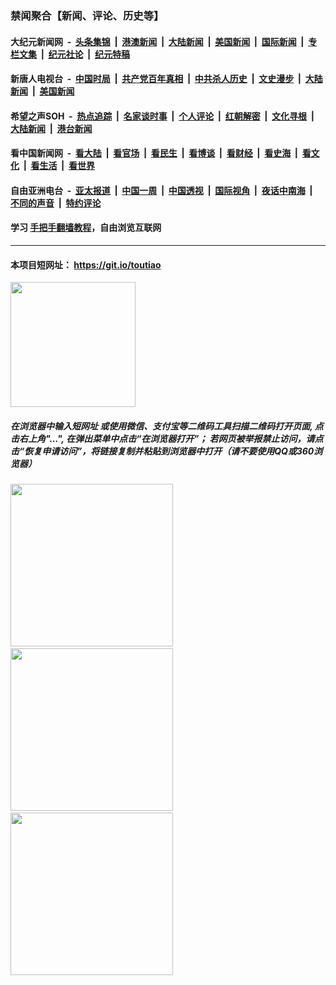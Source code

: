 ### 禁闻聚合【新闻、评论、历史等】

#### 大纪元新闻网 &nbsp;-&nbsp; [头条集锦](indexes/E头条集锦.md?t=02161722) &nbsp;|&nbsp; [港澳新闻](indexes/E港澳新闻.md?t=02161722)  &nbsp;|&nbsp; [大陆新闻](indexes/E大陆新闻.md?t=02161722) &nbsp;|&nbsp; [美国新闻](indexes/E美国新闻.md?t=02161722) &nbsp;|&nbsp; [国际新闻](indexes/E国际新闻.md?t=02161722) &nbsp;|&nbsp; [专栏文集](indexes/E专栏文集.md?t=02161722) &nbsp;|&nbsp; [纪元社论](indexes/E纪元社论.md?t=02161722) &nbsp;|&nbsp; [纪元特稿](indexes/E纪元特稿.md?t=02161722) 

#### 新唐人电视台 &nbsp;-&nbsp; [中国时局](indexes/N中国时局.md?t=02161722) &nbsp;|&nbsp; [共产党百年真相](indexes/N共产党百年真相.md?t=02161722) &nbsp;|&nbsp; [中共杀人历史](indexes/N中共杀人历史.md?t=02161722) &nbsp;|&nbsp; [文史漫步](indexes/N文史漫步.md?t=02161722) &nbsp;|&nbsp; [大陆新闻](indexes/N大陆新闻.md?t=02161722) &nbsp;|&nbsp; [美国新闻](indexes/N美国新闻.md?t=02161722)

#### 希望之声SOH &nbsp;-&nbsp; [热点追踪](indexes/H热点追踪.md?t=02161722) &nbsp;|&nbsp; [名家谈时事](indexes/H名家谈时事.md?t=02161722) &nbsp;|&nbsp; [个人评论](indexes/H个人评论.md?t=02161722)  &nbsp;|&nbsp; [红朝解密](indexes/H红朝解密.md?t=02161722) &nbsp;|&nbsp; [文化寻根](indexes/H文化寻根.md?t=02161722) &nbsp;|&nbsp; [大陆新闻](indexes/H大陆新闻.md?t=02161722) &nbsp;|&nbsp; [港台新闻](indexes/H港台新闻.md?t=02161722)

#### 看中国新闻网 &nbsp;-&nbsp; [看大陆](indexes/S看大陆.md?t=02161722) &nbsp;|&nbsp; [看官场](indexes/S看官场.md?t=02161722) &nbsp;|&nbsp; [看民生](indexes/S看民生.md?t=02161722)  &nbsp;|&nbsp; [看博谈](indexes/S看博谈.md?t=02161722) &nbsp;|&nbsp; [看财经](indexes/S看财经.md?t=02161722) &nbsp;|&nbsp; [看史海](indexes/S看史海.md?t=02161722) &nbsp;|&nbsp; [看文化](indexes/S看文化.md?t=02161722) &nbsp;|&nbsp; [看生活](indexes/S看生活.md?t=02161722) &nbsp;|&nbsp; [看世界](indexes/S看世界.md?t=02161722)

#### 自由亚洲电台 &nbsp;-&nbsp; [亚太报道](indexes/R亚太报道.md?t=02161722) &nbsp;|&nbsp; [中国一周](indexes/R中国一周.md?t=02161722) &nbsp;|&nbsp; [中国透视](indexes/R中国透视.md?t=02161722)  &nbsp;|&nbsp; [国际视角](indexes/R国际视角.md?t=02161722) &nbsp;|&nbsp; [夜话中南海](indexes/R夜话中南海.md?t=02161722) &nbsp;|&nbsp; [不同的声音](indexes/R不同的声音.md?t=02161722) &nbsp;|&nbsp; [特约评论](indexes/R特约评论.md?t=02161722)

#### 学习 [手把手翻墙教程](https://github.com/gfw-breaker/guides/wiki)，自由浏览互联网

----

#### 本项目短网址： https://git.io/toutiao
<img src="https://raw.githubusercontent.com/gfw-breaker/banned-news/master/scripts/img/qr.png" width="200px"/>  

##### 在浏览器中输入短网址 或使用微信、支付宝等二维码工具扫描二维码打开页面, 点击右上角"...", 在弹出菜单中点击“在浏览器打开”； 若网页被举报禁止访问，请点击“恢复申请访问”，将链接复制并粘贴到浏览器中打开（请不要使用QQ或360浏览器）

<img src="https://raw.githubusercontent.com/gfw-breaker/banned-news/master/scripts/img/1.png" width="260px"/> &nbsp; <img src="https://raw.githubusercontent.com/gfw-breaker/banned-news/master/scripts/img/2.png" width="260px"/> &nbsp; <img src="https://raw.githubusercontent.com/gfw-breaker/banned-news/master/scripts/img/3.png" width="260px"/>

